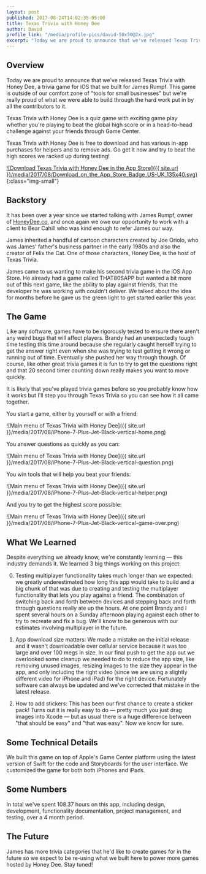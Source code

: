 ```yaml
---
layout: post
published: 2017-08-24T14:02:35-05:00
title: Texas Trivia with Honey Dee
author: David
profile_link: "/media/profile-pics/david-50x50@2x.jpg"
excerpt: "Today we are proud to announce that we've released Texas Trivia with Honey Dee, a trivia game for iOS..."
---
```

## Overview

Today we are proud to announce that we've released Texas Trivia with Honey Dee, a trivia game for iOS that we built for James Rumpf. This game is outside of our comfort zone of "tools for small businesses" but we're really proud of what we were able to build through the hard work put in by all the contributors to it.

Texas Trivia with Honey Dee is a quiz game with exciting game play whether you're playing to beat the global high score or in a head-to-head challenge against your friends through Game Center.

Texas Trivia with Honey Dee is free to download and has various in-app purchases for helpers and to remove ads. Go get it now and try to beat the high scores we racked up during testing!

[![Download Texas Trivia with Honey Dee in the App Store]({{ site.url }}/media/2017/08/Download_on_the_App_Store_Badge_US-UK_135x40.svg)](https://itunes.apple.com/us/app/texas-trivia-with-honey-dee/id1231684864?mt=8){:class="img-small"}

## Backstory

It has been over a year since we started talking with James Rumpf, owner of [HoneyDee.co](http://honeydee.co/), and once again we owe our opportunity to work with a client to Bear Cahill who was kind enough to refer James our way.

James inherited a handful of cartoon characters created by Joe Oriolo, who was James' father's business partner in the early 1980s and also the creator of Felix the Cat. One of those characters, Honey Dee, is the host of Texas Trivia.

James came to us wanting to make his second trivia game in the iOS App Store. He already had a game called THAT80SAPP but wanted a bit more out of this next game, like the ability to play against friends, that the developer he was working with couldn't deliver. We talked about the idea for months before he gave us the green light to get started earlier this year.

## The Game
Like any software, games have to be rigorously tested to ensure there aren't any weird bugs that will affect players. Brandy had an unexpectedly tough time testing this time around because she regularly caught herself trying to get the answer right even when she was trying to test getting it wrong or running out of time. Eventually she pushed her way through though. Of course, like other great trivia games it is fun to try to get the questions right and that 20 second timer counting down really makes you want to move quickly.

It is likely that you've played trivia games before so you probably know how it works but I'll step you through Texas Trivia so you can see how it all came together.

You start a game, either by yourself or with a friend:

![Main menu of Texas Trivia with Honey Dee]({{ site.url }}/media/2017/08/iPhone-7-Plus-Jet-Black-vertical-home.png)

You answer questions as quickly as you can:

![Main menu of Texas Trivia with Honey Dee]({{ site.url }}/media/2017/08/iPhone-7-Plus-Jet-Black-vertical-question.png)

You win tools that will help you beat your friends:

![Main menu of Texas Trivia with Honey Dee]({{ site.url }}/media/2017/08/iPhone-7-Plus-Jet-Black-vertical-helper.png)

And you try to get the highest score possible:

![Main menu of Texas Trivia with Honey Dee]({{ site.url }}/media/2017/08/iPhone-7-Plus-Jet-Black-vertical-game-over.png)

## What We Learned

Despite everything we already know, we're constantly learning — this industry demands it. We learned 3 big things working on this project:

0. Testing multiplayer functionality takes much longer than we expected: we greatly underestimated how long this app would take to build and a big chunk of that was due to creating and testing the multiplayer functionality that lets you play against a friend. The combination of switching back and forth between devices and stepping back and forth through questions really ate up the hours. At one point Brandy and I spent several hours on a Sunday afternoon playing against each other to try to recreate and fix a bug. We'll know to be generous with our estimates involving multiplayer in the future.

0. App download size matters: We made a mistake on the initial release and it wasn't downloadable over cellular service because it was too large and over 100 megs in size. In our final push to get the app out we overlooked some cleanup we needed to do to reduce the app size, like removing unused images, resizing images to the size they appear in the app, and only including the right video (since we are using a slightly different video for iPhone and iPad) for the right device. Fortunately software can always be updated and we've corrected that mistake in the latest release.

0. How to add stickers: This has been our first chance to create a sticker pack! Turns out it is really easy to do — pretty much you just drag images into Xcode — but as usual there is a huge difference between "that should be easy" and "that was easy". Now we know for sure.

## Some Technical Details

We built this game on top of Apple's Game Center platform using the latest version of Swift for the code and Storyboards for the user interface. We customized the game for both both iPhones and iPads.

## Some Numbers

In total we've spent 108.37 hours on this app, including design, development, functionality documentation, project management, and testing, over a 4 month period.

## The Future

James has more trivia categories that he'd like to create games for in the future so we expect to be re-using what we built here to power more games hosted by Honey Dee. Stay tuned!